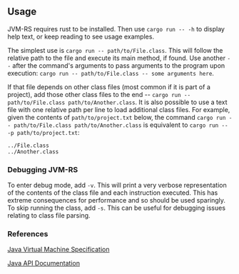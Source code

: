 ## Usage

JVM-RS requires rust to be installed. Then use `cargo run -- -h` to display help text, or keep reading to see usage examples.

The simplest use is `cargo run -- path/to/File.class`. This will follow the relative path to the file and execute its main method, if found. Use another `--` after the command's arguments to pass arguments to the program upon execution: `cargo run -- path/to/File.class -- some arguments here`.

If that file depends on other class files (most common if it is part of a project), add those other class files to the end -- `cargo run -- path/to/File.class path/to/Another.class`. It is also possible to use a text file with one relative path per line to load additional class files. For example, given the contents of `path/to/project.txt` below, the command `cargo run -- path/to/File.class path/to/Another.class` is equivalent to `cargo run -- -p path/to/project.txt`:

```
../File.class
../Another.class
```

### Debugging JVM-RS

To enter debug mode, add `-v`. This will print a very verbose representation of the contents of the class file and each instruction executed. This has extreme consequences for performance and so should be used sparingly. To skip running the class, add `-s`. This can be useful for debugging issues relating to class file parsing.

### References

[Java Virtual Machine Specification](https://docs.oracle.com/javase/specs/jvms/se21/html/index.html)

[Java API Documentation](https://docs.oracle.com/javase/8/docs/api/overview-summary.html)
